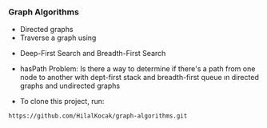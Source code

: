 ### Graph Algorithms
* Directed graphs
* Traverse a graph using
- Deep-First Search and Breadth-First Search
* hasPath Problem: Is there a way to determine if there's a path from one node to another with  dept-first stack and breadth-first queue ın directed graphs and undirected graphs

- To clone this project, run:
```
https://github.com/HilalKocak/graph-algorithms.git
```
